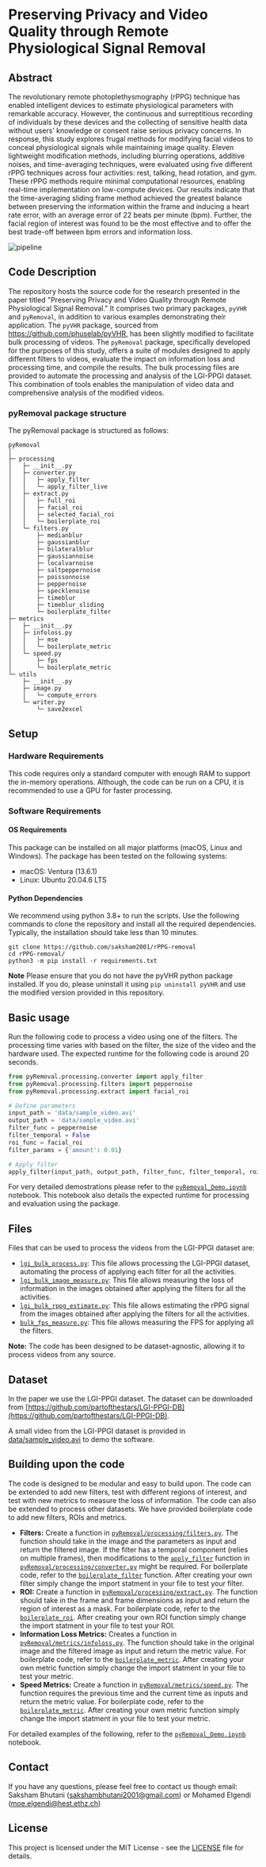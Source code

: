 # Preserving Privacy and Video Quality through Remote Physiological Signal Removal

## Abstract
The revolutionary remote photoplethysmography (rPPG) technique has enabled intelligent devices to estimate physiological parameters with remarkable accuracy. However, the continuous and surreptitious recording of individuals by these devices and the collecting of sensitive health data without users’ knowledge or consent raise serious privacy concerns. In response, this study explores frugal methods for modifying facial videos to conceal physiological signals while maintaining image quality. Eleven lightweight modification methods, including blurring operations, additive noises, and time-averaging techniques, were evaluated using five different rPPG techniques across four activities: rest, talking, head rotation, and gym. These rPPG methods require minimal computational resources, enabling real-time implementation on low-compute devices. Our results indicate that the time-averaging sliding frame method achieved the greatest balance between preserving the information within the frame and inducing a heart rate error, with an average error of 22 beats per minute (bpm). Further, the facial region of interest was found to be the most effective and to offer the best trade-off between bpm errors and information loss.

![pipeline](figures/modification_pipeline.png)

## Code Description
The repository hosts the source code for the research presented in the paper titled "Preserving Privacy and Video Quality through Remote Physiological Signal Removal." It comprises two primary packages, `pyVHR` and `pyRemoval`, in addition to various examples demonstrating their application. The `pyVHR` package, sourced from https://github.com/phuselab/pyVHR, has been slightly modified to facilitate bulk processing of videos. The `pyRemoval` package, specifically developed for the purposes of this study, offers a suite of modules designed to apply different filters to videos, evaluate the impact on information loss and processing time, and compile the results. The bulk processing files are provided to automate the processing and analysis of the LGI-PPGI dataset. This combination of tools enables the manipulation of video data and comprehensive analysis of the modified videos.

### pyRemoval package structure
The pyRemoval package is structured as follows:
```
pyRemoval
│
├─ processing
│   ├─ __init__.py
│   ├─ converter.py
│   │   ├─ apply_filter
│   │   └─ apply_filter_live
│   ├─ extract.py
│   │   ├─ full_roi
│   │   ├─ facial_roi
│   │   ├─ selected_facial_roi
│   │   └─ boilerplate_roi
│   └─ filters.py
│       ├─ medianblur
│       ├─ gaussianblur
│       ├─ bilateralblur
│       ├─ gaussiannoise
│       ├─ localvarnoise
│       ├─ saltpeppernoise
│       ├─ poissonnoise
│       ├─ peppernoise
│       ├─ specklenoise
│       ├─ timeblur
│       ├─ timeblur_sliding
│       └─ boilerplate_filter
├─ metrics
│   ├─ __init__.py
│   ├─ infoloss.py
│   │   ├─ mse
│   │   └─ boilerplate_metric
│   └─ speed.py
│       ├─ fps
│       └─ boilerplate_metric
└─ utils
    ├─ __init__.py
    ├─ image.py
    │   └─ compute_errors
    └─ writer.py
        └─ save2excel

```

## Setup
### Hardware Requirements
This code requires only a standard computer with enough RAM to support the in-memory operations. Although, the code can be run on a CPU, it is recommended to use a GPU for faster processing.

### Software Requirements
#### OS Requirements

This package can be installed on all major platforms (macOS, Linux and Windows). The package has been tested on the following systems:

* macOS: Ventura (13.6.1)
* Linux: Ubuntu 20.04.6 LTS

#### Python Dependencies
We recommend using python 3.8+ to run the scripts. Use the following commands to clone the repository and install all the required dependencies. Typically, the installation should take less than 10 minutes.
```Shell
git clone https://github.com/saksham2001/rPPG-removal
cd rPPG-removal/
python3 -m pip install -r requirements.txt
```
**Note** Please ensure that you do not have the pyVHR python package installed. If you do, please uninstall it using `pip uninstall pyVHR` and use the modified version provided in this repository.

## Basic usage
Run the following code to process a video using one of the filters. The processing time varies with based on the filter, the size of the video and the hardware used. The expected runtime for the following code is around 20 seconds.
```python
from pyRemoval.processing.converter import apply_filter
from pyRemoval.processing.filters import peppernoise
from pyRemoval.processing.extract import facial_roi

# Define parameters
input_path = 'data/sample_video.avi'
output_path = 'data/sample_video.avi'
filter_func = peppernoise
filter_temporal = False
roi_func = facial_roi
filter_params = {'amount': 0.01}

# Apply filter
apply_filter(input_path, output_path, filter_func, filter_temporal, roi_func, filter_params)
```
For very detailed demostrations please refer to the [`pyRemoval_Demo.ipynb`](https://github.com/saksham2001/rPPG-removal/blob/main/pyRemoval_Demo.ipynb) notebook. This notebook also details the expected runtime for processing and evaluation using the package.

## Files
Files that can be used to process the videos from the LGI-PPGI dataset are:
* [`lgi_bulk_process.py`](https://github.com/saksham2001/rPPG-removal/blob/main/lgi_bulk_process.py): This file allows processing the LGI-PPGI dataset, automating the process of applying each filter for all the activities.
* [`lgi_bulk_image_measure.py`](https://github.com/saksham2001/rPPG-removal/blob/main/lgi_bulk_image_measure.py): This file allows measuring the loss of information in the images obtained after applying the filters for all the activities.
* [`lgi_bulk_rppg_estimate.py`](https://github.com/saksham2001/rPPG-removal/blob/main/lgi_bulk_rppg_estimate.py): This file allows estimating the rPPG signal from the images obtained after applying the filters for all the activities.
* [`bulk_fps_measure.py`](https://github.com/saksham2001/rPPG-removal/blob/main/bulk_fps_measure.py): This file allows measuring the FPS for applying all the filters.

**Note:** The code has been designed to be dataset-agnostic, allowing it to process videos from any source.

## Dataset
In the paper we use the LGI-PPGI dataset. The dataset can be downloaded from [https://github.com/partofthestars/LGI-PPGI-DB](https://github.com/partofthestars/LGI-PPGI-DB). 

A small video from the LGI-PPGI dataset is provided in [data/sample_video.avi](https://github.com/saksham2001/rPPG-removal/data/sample_video.avi) to demo the software.

## Building upon the code
The code is designed to be modular and easy to build upon. The code can be extended to add new filters, test with different regions of interest, and test with new metrics to measure the loss of information. The code can also be extended to process other datasets. We have provided boilerplate code to add new filters, ROIs and metrics.

* **Filters:** Create a function in [`pyRemoval/processing/filters.py`](https://github.com/saksham2001/rPPG-removal/blob/main/pyRemoval/processing/filters.py). The function should take in the image and the parameters as input and return the filtered image. If the filter has a temporal component (relies on multiple frames), then modifications to the [`apply_filter`](https://github.com/saksham2001/rPPG-removal/blob/0a089341738981ceaa76a0e8074f39a049d411fd/pyRemoval/processing/converter.py#L11) function in [`pyRemoval/processing/converter.py`](https://github.com/saksham2001/rPPG-removal/blob/main/pyRemoval/processing/converter.py#L11) might be required. For boilerplate code, refer to the [`boilerplate_filter`](https://github.com/saksham2001/rPPG-removal/blob/e7e4e0fff578a3d6072bda3198f6c1049d18ad89/pyRemoval/processing/filters.py#L287) function. After creating your own filter simply change the import statment in your file to test your filter.
* **ROI:** Create a function in [`pyRemoval/processing/extract.py`](https://github.com/saksham2001/rPPG-removal/blob/main/pyRemoval/processing/extract.py). The function should take in the frame and frame dimensions as input and return the region of interest as a mask. For boilerplate code, refer to the [`boilerplate_roi`](https://github.com/saksham2001/rPPG-removal/blob/e7e4e0fff578a3d6072bda3198f6c1049d18ad89/pyRemoval/processing/extract.py#L117). After creating your own ROI function simply change the import statment in your file to test your ROI.
* **Information Loss Metrics:** Creates a function in [`pyRemoval/metrics/infoloss.py`](https://github.com/saksham2001/rPPG-removal/blob/main/pyRemoval/metrics/infoloss.py). The function should take in the original image and the filtered image as input and return the metric value. For boilerplate code, refer to the [`boilerplate_metric`](https://github.com/saksham2001/rPPG-removal/blob/e7e4e0fff578a3d6072bda3198f6c1049d18ad89/pyRemoval/metrics/infoloss.py#L27). After creating your own metric function simply change the import statment in your file to test your metric.
* **Speed Metrics:** Create a function in [`pyRemoval/metrics/speed.py`](https://github.com/saksham2001/rPPG-removal/blob/main/pyRemoval/metrics/speed.py). The function requires the previous time and the current time as inputs and return the metric value. For boilerplate code, refer to the [`boilerplate_metric`](https://github.com/saksham2001/rPPG-removal/blob/e7e4e0fff578a3d6072bda3198f6c1049d18ad89/pyRemoval/metrics/speed.py#L26). After creating your own metric function simply change the import statment in your file to test your metric.

For detailed examples of the following, refer to the [`pyRemoval_Demo.ipynb`](https://github.com/saksham2001/rPPG-removal/blob/main/pyRemoval_Demo.ipynb) notebook.

<!-- ## Citation
If you use any of the data or resources provided on this page in any of your publications we ask you to cite the following work.
```add citation here``` -->

## Contact
If you have any questions, please feel free to contact us though email: Saksham Bhutani (sakshambhutani2001@gmail.com) or Mohamed Elgendi (moe.elgendi@hest.ethz.ch)

## License
This project is licensed under the MIT License - see the [LICENSE](https://github.com/saksham2001/rPPG-removal/blob/main/LICENSE) file for details.

